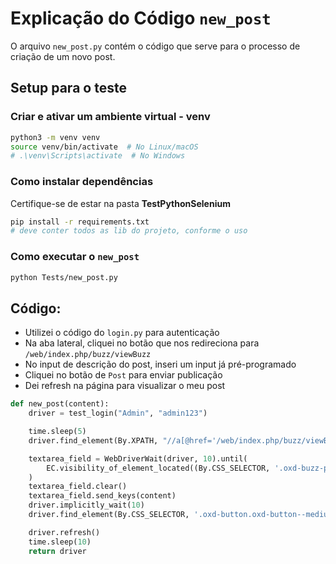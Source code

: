 # Explicação do Código `new_post` 

O arquivo `new_post.py` contém o código que serve para o processo de criação de um novo post.

## Setup para o teste

### Criar e ativar um ambiente virtual - venv

```bash
python3 -m venv venv
source venv/bin/activate  # No Linux/macOS
# .\venv\Scripts\activate  # No Windows
```

### Como instalar dependências

Certifique-se de estar na pasta **TestPythonSelenium**

```bash
pip install -r requirements.txt
# deve conter todos as lib do projeto, conforme o uso
```

### Como executar o `new_post`

```bash
python Tests/new_post.py
```

## Código:

- Utilizei o código do `login.py` para autenticação
- Na aba lateral, cliquei no botão que nos redireciona para `/web/index.php/buzz/viewBuzz`
- No input de descrição do post, inseri um input já pré-programado
- Cliquei no botão de `Post` para enviar publicação
- Dei refresh na página para visualizar o meu post

```python
def new_post(content):
    driver = test_login("Admin", "admin123")

    time.sleep(5)
    driver.find_element(By.XPATH, "//a[@href='/web/index.php/buzz/viewBuzz']").click()

    textarea_field = WebDriverWait(driver, 10).until(
        EC.visibility_of_element_located((By.CSS_SELECTOR, '.oxd-buzz-post-input'))
    )
    textarea_field.clear()
    textarea_field.send_keys(content)
    driver.implicitly_wait(10)
    driver.find_element(By.CSS_SELECTOR, '.oxd-button.oxd-button--medium.oxd-button--main').click()

    driver.refresh()
    time.sleep(10)
    return driver
```